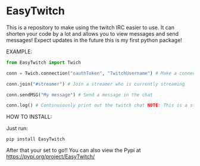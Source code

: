 # EasyTwitch
This is a repository to make using the twitch IRC easier to use. It can shorten your code by a lot and allows you to view messages and send messages! Expect updates in the future this is my first python package!

EXAMPLE:

```py
from EasyTwitch import Twich

conn = Twich.connection("oauthToken", "TwitchUsername") # Make a connection to twitch go to https://twitchapps.com/tmi/ to get an oauth token

conn.join("#streamer") # Join a streamer who is currently streaming

conn.sendMSG("My message") # Send a message in the chat

conn.log() # Continuiously print out the twitch chat NOTE: This is a stopping function so BEWARE
```


HOW TO INSTALL:

Just run:
```
pip install EasyTwitch
```
After that your set to go!! You can also view the Pypi at https://pypi.org/project/EasyTwitch/
